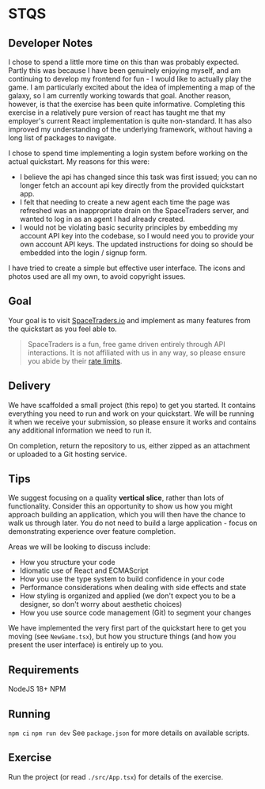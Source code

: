 # STQS

## Developer Notes
I chose to spend a little more time on this than was probably expected. Partly this was because I have been genuinely enjoying myself, and am continuing to develop my frontend for fun - I would like to actually play the game. I am particularly excited about the idea of implementing a map of the galaxy, so I am currently working towards that goal.
Another reason, however, is that the exercise has been quite informative. Completing this exercise in a relatively pure version of react has taught me that my employer's current React implementation is quite non-standard. It has also improved my understanding of the underlying framework, without having a long list of packages to navigate.

I chose to spend time implementing a login system before working on the actual quickstart. My reasons for this were:
- I believe the api has changed since this task was first issued; you can no longer fetch an account api key directly from the provided quickstart app.
- I felt that needing to create a new agent each time the page was refreshed was an inappropriate drain on the SpaceTraders server, and wanted to log in as an agent I had already created.
- I would not be violating basic security principles by embedding my account API key into the codebase, so I would need you to provide your own account API keys. The updated instructions for doing so should be embedded into the login / signup form.

I have tried to create a simple but effective user interface. The icons and photos used are all my own, to avoid copyright issues.

## Goal
Your goal is to visit [SpaceTraders.io](https://docs.spacetraders.io/quickstart/new-game) and implement as many features from the quickstart as you feel able to.

> SpaceTraders is a fun, free game driven entirely through API interactions. It is not affiliated with us in any way, so please ensure you abide by their [rate limits](https://docs.spacetraders.io/api-guide/rate-limits).
## Delivery
We have scaffolded a small project (this repo) to get you started. It contains everything you need to run and work on your quickstart. We will be running it when we receive your submission, so please ensure it works and contains any additional information we need to run it.

On completion, return the repository to us, either zipped as an attachment or uploaded to a Git hosting service.

## Tips
We suggest focusing on a quality **vertical slice**, rather than lots of functionality. Consider this an opportunity to show us how you might approach building an application, which you will then have the chance to walk us through later. You do not need to build a large application - focus on demonstrating experience over feature completion.

Areas we will be looking to discuss include:
- How you structure your code
- Idiomatic use of React and ECMAScript
- How you use the type system to build confidence in your code
- Performance considerations when dealing with side effects and state
- How styling is organized and applied (we don't expect you to be a designer, so don't worry about aesthetic choices)
- How you use source code management (Git) to segment your changes

We have implemented the very first part of the quickstart here to get you moving (see `NewGame.tsx`), but how you structure things (and how you present the user interface) is entirely up to you.

## Requirements

NodeJS 18+
NPM

## Running

`npm ci`
`npm run dev`
See `package.json` for more details on available scripts.

## Exercise

Run the project (or read `./src/App.tsx`) for details of the exercise.